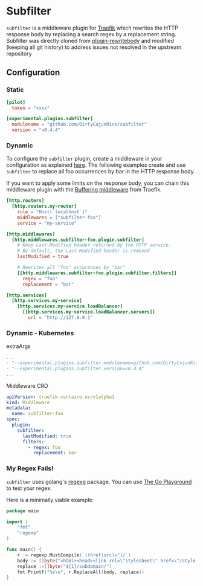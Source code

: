# Subfilter

`subfilter` is a middleware plugin for [Traefik][traefik] which rewrites the HTTP response body by replacing a search
regex by a replacement string. Subfilter was directly cloned from
[plugin-rewritebody][rewritebody] and modified (keeping all git history) to address issues not resolved in the upstream
repository

## Configuration

### Static

```toml
[pilot]
  token = "xxxx"

[experimental.plugins.subfilter]
  modulename = "github.com/DirtyCajunRice/subfilter"
  version = "v0.4.4"
```

### Dynamic

To configure the `subfilter` plugin, create a middleware in your configuration as explained [here][middleware-docs]. The
following examples create and use `subfilter` to replace all foo occurrences by bar in the HTTP response body.

If you want to apply some limits on the response body, you can chain this middleware plugin with
the [Buffering middleware][buffering-middleware] from Traefik.

```toml
[http.routers]
  [http.routers.my-router]
    rule = "Host(`localhost`)"
    middlewares = ["subfilter-foo"]
    service = "my-service"

[http.middlewares]
  [http.middlewares.subfilter-foo.plugin.subfilter]
    # Keep Last-Modified header returned by the HTTP service.
    # By default, the Last-Modified header is removed.
    lastModified = true

    # Rewrites all "foo" occurences by "bar"
    [[http.middlewares.subfilter-foo.plugin.subfilter.filters]]
      regex = "foo"
      replacement = "bar"

[http.services]
  [http.services.my-service]
    [http.services.my-service.loadBalancer]
      [[http.services.my-service.loadBalancer.servers]]
        url = "http://127.0.0.1"
```

### Dynamic - Kubernetes

extraArgs

```yaml
...
- "--experimental.plugins.subfilter.modulename=github.com/DirtyCajunRice/subfilter"
- "--experimental.plugins.subfilter.version=v0.4.4"
...
```

Middleware CRD

```yaml
apiVersion: traefik.containo.us/v1alpha1
kind: Middleware
metadata:
  name: subfilter-foo
spec:
  plugin:
    subfilter:
      lastModified: true
      filters:
        - regex: foo
          replacement: bar
```

### My Regex Fails!

`subfilter` uses golang's [regexp][regexp] package. You can use [The Go Playground][playground] to test your regex.

Here is a minimally viable example:

```go
package main

import (
	"fmt"
	"regexp"
)

func main() {
	r := regexp.MustCompile(`((href|src)=")/`)
	body := []byte("<html><head><link rel=\"stylesheet\" href=\"/style.css\"></head></html>")
	replace :=[]byte("${1}/subdomain/")
	fmt.Printf("%s\n", r.ReplaceAll(body, replace))
}
```

[traefik]: https://github.com/traefik/traefik

[middleware-docs]: https://docs.traefik.io/middlewares/overview/

[buffering-middleware]: https://docs.traefik.io/middlewares/buffering/

[rewritebody]: https://github.com/traefik/plugin-rewritebody

[regexp]: https://golang.org/pkg/regexp/

[playground]: https://play.golang.org/
